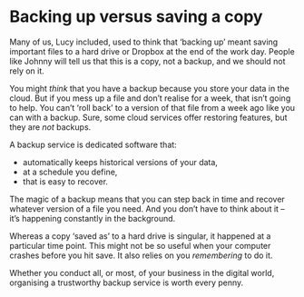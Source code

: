 
# Backing up versus saving a copy

Many of us, Lucy included, used to think that ‘backing up’ meant saving important files to a hard drive or Dropbox at the end of the work day. People like Johnny will tell us that this is a copy, not a backup, and we should not rely on it.

You might _think_ that you have a backup because you store your data in the cloud. But if you mess up a file and don’t realise for a week, that isn’t going to help. You can’t ‘roll back’ to a version of that file from a week ago like you can with a backup. Sure, some cloud services offer restoring features, but they are _not_ backups.

A backup service is dedicated software that:

- automatically keeps historical versions of your data,
- at a schedule you define,
- that is easy to recover.

The magic of a backup means that you can step back in time and recover whatever version of a file you need. And you don’t have to think about it – it’s happening constantly in the background.

Whereas a copy ‘saved as’ to a hard drive is singular, it happened at a particular time point. This might not be so useful when your computer crashes before you hit save. It also relies on you _remembering_ to do it.

Whether you conduct all, or most, of your business in the digital world, organising a trustworthy backup service is worth every penny.
